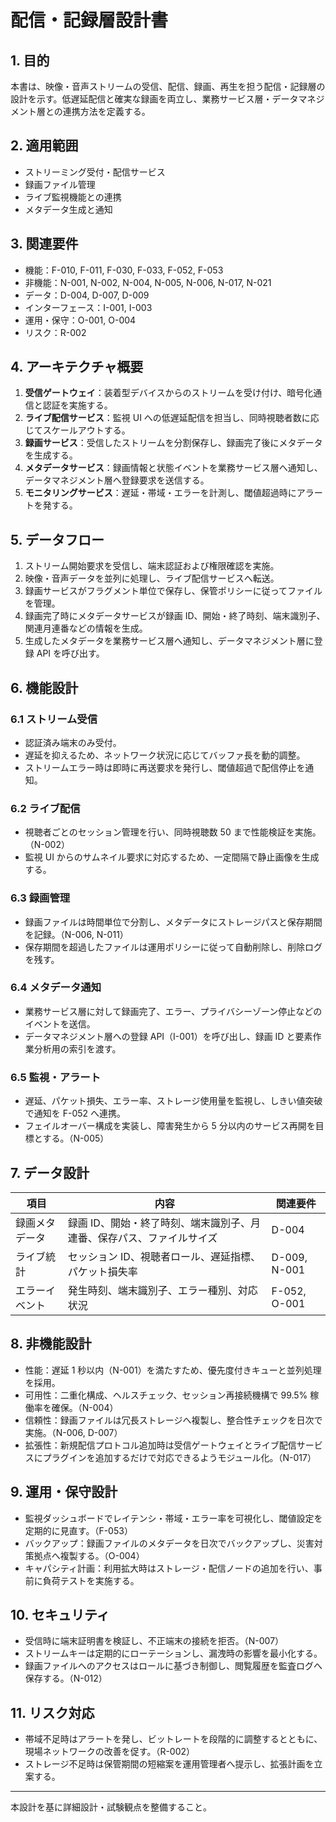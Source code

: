 # 配信・記録層設計書

## 1. 目的
本書は、映像・音声ストリームの受信、配信、録画、再生を担う配信・記録層の設計を示す。低遅延配信と確実な録画を両立し、業務サービス層・データマネジメント層との連携方法を定義する。

## 2. 適用範囲
- ストリーミング受付・配信サービス
- 録画ファイル管理
- ライブ監視機能との連携
- メタデータ生成と通知

## 3. 関連要件
- 機能：F-010, F-011, F-030, F-033, F-052, F-053
- 非機能：N-001, N-002, N-004, N-005, N-006, N-017, N-021
- データ：D-004, D-007, D-009
- インターフェース：I-001, I-003
- 運用・保守：O-001, O-004
- リスク：R-002

## 4. アーキテクチャ概要
1. **受信ゲートウェイ**：装着型デバイスからのストリームを受け付け、暗号化通信と認証を実施する。
2. **ライブ配信サービス**：監視 UI への低遅延配信を担当し、同時視聴者数に応じてスケールアウトする。
3. **録画サービス**：受信したストリームを分割保存し、録画完了後にメタデータを生成する。
4. **メタデータサービス**：録画情報と状態イベントを業務サービス層へ通知し、データマネジメント層へ登録要求を送信する。
5. **モニタリングサービス**：遅延・帯域・エラーを計測し、閾値超過時にアラートを発する。

## 5. データフロー
1. ストリーム開始要求を受信し、端末認証および権限確認を実施。
2. 映像・音声データを並列に処理し、ライブ配信サービスへ転送。
3. 録画サービスがフラグメント単位で保存し、保管ポリシーに従ってファイルを管理。
4. 録画完了時にメタデータサービスが録画 ID、開始・終了時刻、端末識別子、関連月連番などの情報を生成。
5. 生成したメタデータを業務サービス層へ通知し、データマネジメント層に登録 API を呼び出す。

## 6. 機能設計
### 6.1 ストリーム受信
- 認証済み端末のみ受付。
- 遅延を抑えるため、ネットワーク状況に応じてバッファ長を動的調整。
- ストリームエラー時は即時に再送要求を発行し、閾値超過で配信停止を通知。

### 6.2 ライブ配信
- 視聴者ごとのセッション管理を行い、同時視聴数 50 まで性能検証を実施。（N-002）
- 監視 UI からのサムネイル要求に対応するため、一定間隔で静止画像を生成する。

### 6.3 録画管理
- 録画ファイルは時間単位で分割し、メタデータにストレージパスと保存期間を記録。（N-006, N-011）
- 保存期間を超過したファイルは運用ポリシーに従って自動削除し、削除ログを残す。

### 6.4 メタデータ通知
- 業務サービス層に対して録画完了、エラー、プライバシーゾーン停止などのイベントを送信。
- データマネジメント層への登録 API（I-001）を呼び出し、録画 ID と要素作業分析用の索引を渡す。

### 6.5 監視・アラート
- 遅延、パケット損失、エラー率、ストレージ使用量を監視し、しきい値突破で通知を F-052 へ連携。
- フェイルオーバー構成を実装し、障害発生から 5 分以内のサービス再開を目標とする。（N-005）

## 7. データ設計
| 項目 | 内容 | 関連要件 |
|------|------|----------|
| 録画メタデータ | 録画 ID、開始・終了時刻、端末識別子、月連番、保存パス、ファイルサイズ | D-004 |
| ライブ統計 | セッション ID、視聴者ロール、遅延指標、パケット損失率 | D-009, N-001 |
| エラーイベント | 発生時刻、端末識別子、エラー種別、対応状況 | F-052, O-001 |

## 8. 非機能設計
- 性能：遅延 1 秒以内（N-001）を満たすため、優先度付きキューと並列処理を採用。
- 可用性：二重化構成、ヘルスチェック、セッション再接続機構で 99.5% 稼働率を確保。（N-004）
- 信頼性：録画ファイルは冗長ストレージへ複製し、整合性チェックを日次で実施。（N-006, D-007）
- 拡張性：新規配信プロトコル追加時は受信ゲートウェイとライブ配信サービスにプラグインを追加するだけで対応できるようモジュール化。（N-017）

## 9. 運用・保守設計
- 監視ダッシュボードでレイテンシ・帯域・エラー率を可視化し、閾値設定を定期的に見直す。（F-053）
- バックアップ：録画ファイルのメタデータを日次でバックアップし、災害対策拠点へ複製する。（O-004）
- キャパシティ計画：利用拡大時はストレージ・配信ノードの追加を行い、事前に負荷テストを実施する。

## 10. セキュリティ
- 受信時に端末証明書を検証し、不正端末の接続を拒否。（N-007）
- ストリームキーは定期的にローテーションし、漏洩時の影響を最小化する。
- 録画ファイルへのアクセスはロールに基づき制御し、閲覧履歴を監査ログへ保存する。（N-012）

## 11. リスク対応
- 帯域不足時はアラートを発し、ビットレートを段階的に調整するとともに、現場ネットワークの改善を促す。（R-002）
- ストレージ不足時は保管期間の短縮案を運用管理者へ提示し、拡張計画を立案する。

---
本設計を基に詳細設計・試験観点を整備すること。
